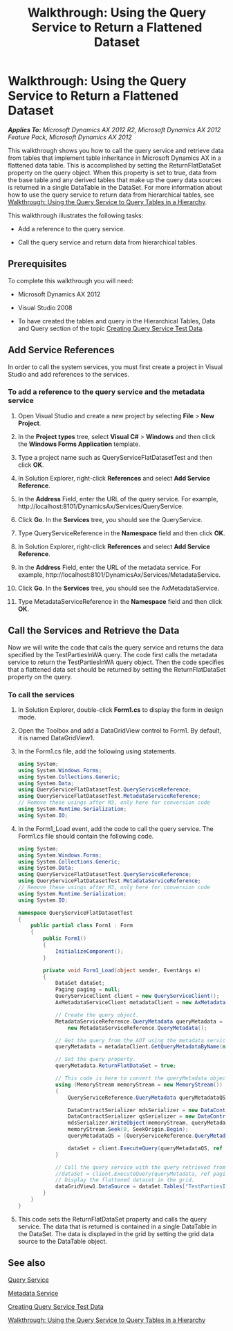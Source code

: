﻿---
title: 'Walkthrough: Using the Query Service to Return a Flattened Dataset'
TOCTitle: 'Walkthrough: Using the Query Service to Return a Flattened Dataset'
ms:assetid: 91f0f205-75a0-4d66-b6d5-b9e32ef09151
ms:mtpsurl: https://technet.microsoft.com/en-us/library/Gg841671(v=AX.60)
ms:contentKeyID: 35247435
ms.date: 11/07/2012
mtps_version: v=AX.60
dev_langs:
- csharp
---

# Walkthrough: Using the Query Service to Return a Flattened Dataset 


_**Applies To:** Microsoft Dynamics AX 2012 R2, Microsoft Dynamics AX 2012 Feature Pack, Microsoft Dynamics AX 2012_

This walkthrough shows you how to call the query service and retrieve data from tables that implement table inheritance in Microsoft Dynamics AX in a flattened data table. This is accomplished by setting the ReturnFlatDataSet property on the query object. When this property is set to true, data from the base table and any derived tables that make up the query data sources is returned in a single DataTable in the DataSet. For more information about how to use the query service to return data from hierarchical tables, see [Walkthrough: Using the Query Service to Query Tables in a Hierarchy](walkthrough-using-the-query-service-to-query-tables-in-a-hierarchy.md).

This walkthrough illustrates the following tasks:

  - Add a reference to the query service.

  - Call the query service and return data from hierarchical tables.

## Prerequisites

To complete this walkthrough you will need:

  - Microsoft Dynamics AX 2012

  - Visual Studio 2008

  - To have created the tables and query in the Hierarchical Tables, Data and Query section of the topic [Creating Query Service Test Data](creating-query-service-test-data.md).

## Add Service References

In order to call the system services, you must first create a project in Visual Studio and add references to the services.

### To add a reference to the query service and the metadata service

1.  Open Visual Studio and create a new project by selecting **File** \> **New Project**.

2.  In the **Project types** tree, select **Visual C\#** \> **Windows** and then click the **Windows Forms Application** template.

3.  Type a project name such as QueryServiceFlatDatasetTest and then click **OK**.

4.  In Solution Explorer, right-click **References** and select **Add Service Reference**.

5.  In the **Address** Field, enter the URL of the query service. For example, http://localhost:8101/DynamicsAx/Services/QueryService.

6.  Click **Go**. In the **Services** tree, you should see the QueryService.

7.  Type QueryServiceReference in the **Namespace** field and then click **OK**.

8.  In Solution Explorer, right-click **References** and select **Add Service Reference**.

9.  In the **Address** Field, enter the URL of the metadata service. For example, http://localhost:8101/DynamicsAx/Services/MetadataService.

10. Click **Go**. In the **Services** tree, you should see the AxMetadataService.

11. Type MetadataServiceReference in the **Namespace** field and then click **OK**.

## Call the Services and Retrieve the Data

Now we will write the code that calls the query service and returns the data specified by the TestPartiesInWA query. The code first calls the metadata service to return the TestPartiesInWA query object. Then the code specifies that a flattened data set should be returned by setting the ReturnFlatDataSet property on the query.

### To call the services

1.  In Solution Explorer, double-click **Form1.cs** to display the form in design mode.

2.  Open the Toolbox and add a DataGridView control to Form1. By default, it is named DataGridView1.

3.  In the Form1.cs file, add the following using statements.
    
    ``` csharp
    using System;
    using System.Windows.Forms;
    using System.Collections.Generic;
    using System.Data;
    using QueryServiceFlatDatasetTest.QueryServiceReference;
    using QueryServiceFlatDatasetTest.MetadataServiceReference;
    // Remove these usings after M3, only here for conversion code
    using System.Runtime.Serialization;
    using System.IO;
    ```

4.  In the Form1\_Load event, add the code to call the query service. The Form1.cs file should contain the following code.
    
    ``` csharp
    using System;
    using System.Windows.Forms;
    using System.Collections.Generic;
    using System.Data;
    using QueryServiceFlatDatasetTest.QueryServiceReference;
    using QueryServiceFlatDatasetTest.MetadataServiceReference;
    // Remove these usings after M3, only here for conversion code
    using System.Runtime.Serialization;
    using System.IO;
    
    namespace QueryServiceFlatDatasetTest
    {
        public partial class Form1 : Form
        {
            public Form1()
            {
                InitializeComponent();
            }
    
            private void Form1_Load(object sender, EventArgs e)
            {
                DataSet dataSet;
                Paging paging = null;
                QueryServiceClient client = new QueryServiceClient();
                AxMetadataServiceClient metadataClient = new AxMetadataServiceClient();
    
                // Create the query object.
                MetadataServiceReference.QueryMetadata queryMetadata = 
                    new MetadataServiceReference.QueryMetadata();
    
                // Get the query from the AOT using the metadata service.
                queryMetadata = metadataClient.GetQueryMetadataByName(new[] { "TestPartiesInWA" })[0];
    
                // Set the query property.
                queryMetadata.ReturnFlatDataSet = true;
    
                // This code is here to convert the queryMetadata object due to namespace conflicts w/mdsr and qsr - remove after M3
                using (MemoryStream memoryStream = new MemoryStream())
                {
                    QueryServiceReference.QueryMetadata queryMetadataQS = new QueryServiceReference.QueryMetadata();
    
                    DataContractSerializer mdsSerializer = new DataContractSerializer(typeof(MetadataServiceReference.QueryMetadata));
                    DataContractSerializer qsSerializer = new DataContractSerializer(typeof(QueryServiceReference.QueryMetadata));
                    mdsSerializer.WriteObject(memoryStream, queryMetadata);
                    memoryStream.Seek(0, SeekOrigin.Begin);
                    queryMetadataQS = (QueryServiceReference.QueryMetadata)qsSerializer.ReadObject(memoryStream);
    
                    dataSet = client.ExecuteQuery(queryMetadataQS, ref paging);
                }
    
                // Call the query service with the query retrieved from the metadata service.
                //dataSet = client.ExecuteQuery(queryMetadata, ref paging);
                // Display the flattened dataset in the grid.
                dataGridView1.DataSource = dataSet.Tables["TestPartiesInWA"];
            }
        }
    }
    ```

5.  This code sets the ReturnFlatDataSet property and calls the query service. The data that is returned is contained in a single DataTable in the DataSet. The data is displayed in the grid by setting the grid data source to the DataTable object.

## See also

[Query Service](query-service.md)

[Metadata Service](metadata-service.md)

[Creating Query Service Test Data](creating-query-service-test-data.md)

[Walkthrough: Using the Query Service to Query Tables in a Hierarchy](walkthrough-using-the-query-service-to-query-tables-in-a-hierarchy.md)

